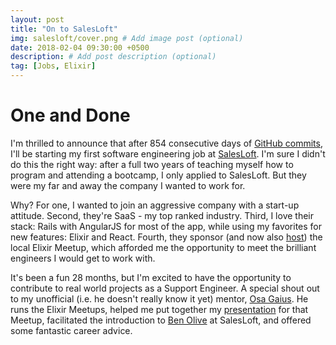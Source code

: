 ```yaml
---
layout: post
title: "On to SalesLoft"
img: salesloft/cover.png # Add image post (optional)
date: 2018-02-04 09:30:00 +0500
description: # Add post description (optional)
tag: [Jobs, Elixir]
---
```


# One and Done

I'm thrilled to announce that after 854 consecutive days of [GitHub commits](https://github.com/davelively14), I'll be starting my first software engineering job at [SalesLoft](https://salesloft.com/). I'm sure I didn't do this the right way: after a full two years of teaching myself how to program and attending a bootcamp, I only applied to SalesLoft. But they were my far and away the company I wanted to work for.

Why? For one, I wanted to join an aggressive company with a start-up attitude. Second, they're SaaS - my top ranked industry. Third, I love their stack: Rails with AngularJS for most of the app, while using my favorites for new features: Elixir and React. Fourth, they sponsor (and now also [host](https://www.meetup.com/atlantaelixir/events/lhxvgpyxdbkb/)) the local Elixir Meetup, which afforded me the opportunity to meet the brilliant engineers I would get to work with.

It's been a fun 28 months, but I'm excited to have the opportunity to contribute to real world projects as a Support Engineer. A special shout out to my unofficial (i.e. he doesn't really know it yet) mentor, [Osa Gaius](https://www.linkedin.com/in/osagaius/). He runs the Elixir Meetups, helped me put together my [presentation]({{site.baseurl}}/speaking-at-a-meetup) for that Meetup, facilitated the introduction to [Ben Olive](https://www.linkedin.com/in/benolive/) at SalesLoft, and offered some fantastic career advice.
